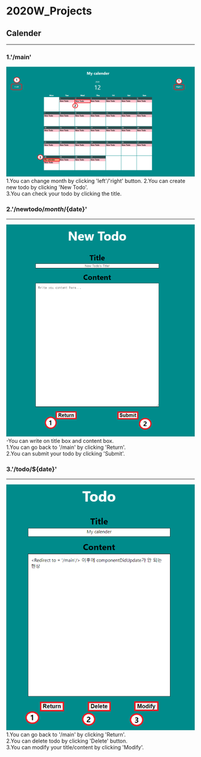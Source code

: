 # 2020W_Projects

## Calender
-------------

### 1.'/main'  
![models](https://github.com/dakann1218/2020W_Projects/blob/main/calender/wiki/Calender_readme1.png)  
1.You can change month by clicking 'left'/'right' button. 
2.You can create new todo by clicking 'New Todo'.  
3.You can check your todo by clicking the title.  
  
  
  
### 2.'/newtodo/${month}/${date}'  
-------------
![models](https://github.com/dakann1218/2020W_Projects/blob/main/calender/wiki/Calender_readme2.png)  
-You can write on title box and content box.  
1.You can go back to '/main' by clicking 'Return'.  
2.You can submit your todo by clicking 'Submit'.  
  
  
  
### 3.'/todo/${date}'  
-------------
![models](https://github.com/dakann1218/2020W_Projects/blob/main/calender/wiki/Calender_readme3.png)  
1.You can go back to '/main' by clicking 'Return'.  
2.You can delete todo by clicking 'Delete' button.  
3.You can modify your title/content by clicking 'Modify'.  
